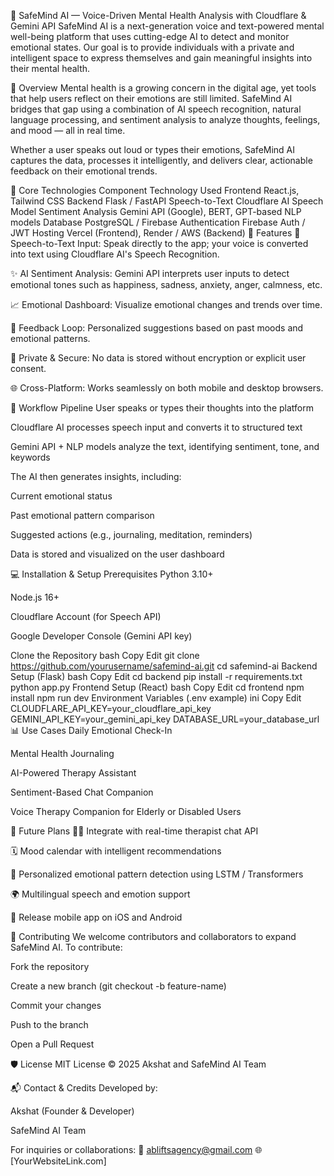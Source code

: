 🧠 SafeMind AI — Voice-Driven Mental Health Analysis with Cloudflare & Gemini API
SafeMind AI is a next-generation voice and text-powered mental well-being platform that uses cutting-edge AI to detect and monitor emotional states. Our goal is to provide individuals with a private and intelligent space to express themselves and gain meaningful insights into their mental health.

🌟 Overview
Mental health is a growing concern in the digital age, yet tools that help users reflect on their emotions are still limited. SafeMind AI bridges that gap using a combination of AI speech recognition, natural language processing, and sentiment analysis to analyze thoughts, feelings, and mood — all in real time.

Whether a user speaks out loud or types their emotions, SafeMind AI captures the data, processes it intelligently, and delivers clear, actionable feedback on their emotional trends.

🔧 Core Technologies
Component	Technology Used
Frontend	React.js, Tailwind CSS
Backend	Flask / FastAPI
Speech-to-Text	Cloudflare AI Speech Model
Sentiment Analysis	Gemini API (Google), BERT, GPT-based NLP models
Database	PostgreSQL / Firebase
Authentication	Firebase Auth / JWT
Hosting	Vercel (Frontend), Render / AWS (Backend)
🎯 Features
🎤 Speech-to-Text Input: Speak directly to the app; your voice is converted into text using Cloudflare AI's Speech Recognition.

✨ AI Sentiment Analysis: Gemini API interprets user inputs to detect emotional tones such as happiness, sadness, anxiety, anger, calmness, etc.

📈 Emotional Dashboard: Visualize emotional changes and trends over time.

🔁 Feedback Loop: Personalized suggestions based on past moods and emotional patterns.

🔐 Private & Secure: No data is stored without encryption or explicit user consent.

🌐 Cross-Platform: Works seamlessly on both mobile and desktop browsers.

🚀 Workflow Pipeline
User speaks or types their thoughts into the platform

Cloudflare AI processes speech input and converts it to structured text

Gemini API + NLP models analyze the text, identifying sentiment, tone, and keywords

The AI then generates insights, including:

Current emotional status

Past emotional pattern comparison

Suggested actions (e.g., journaling, meditation, reminders)

Data is stored and visualized on the user dashboard

💻 Installation & Setup
Prerequisites
Python 3.10+

Node.js 16+

Cloudflare Account (for Speech API)

Google Developer Console (Gemini API key)

Clone the Repository
bash
Copy
Edit
git clone https://github.com/yourusername/safemind-ai.git
cd safemind-ai
Backend Setup (Flask)
bash
Copy
Edit
cd backend
pip install -r requirements.txt
python app.py
Frontend Setup (React)
bash
Copy
Edit
cd frontend
npm install
npm run dev
Environment Variables (.env example)
ini
Copy
Edit
CLOUDFLARE_API_KEY=your_cloudflare_api_key
GEMINI_API_KEY=your_gemini_api_key
DATABASE_URL=your_database_url
📊 Use Cases
Daily Emotional Check-In

Mental Health Journaling

AI-Powered Therapy Assistant

Sentiment-Based Chat Companion

Voice Therapy Companion for Elderly or Disabled Users

🧠 Future Plans
🧑‍⚕️ Integrate with real-time therapist chat API

🗓️ Mood calendar with intelligent recommendations

🧬 Personalized emotional pattern detection using LSTM / Transformers

🌍 Multilingual speech and emotion support

📱 Release mobile app on iOS and Android

🤝 Contributing
We welcome contributors and collaborators to expand SafeMind AI.
To contribute:

Fork the repository

Create a new branch (git checkout -b feature-name)

Commit your changes

Push to the branch

Open a Pull Request

🛡️ License
MIT License © 2025 Akshat and SafeMind AI Team

📬 Contact & Credits
Developed by:

Akshat (Founder & Developer)

SafeMind AI Team

For inquiries or collaborations:
📧 abliftsagency@gmail.com
🌐 [YourWebsiteLink.com]
